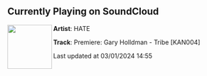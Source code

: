 ## Currently Playing on SoundCloud

[<img align="left" width="100" src="https://i1.sndcdn.com/artworks-dX5iNzEKt9JpriXq-AIZjdw-t500x500.png">](https://soundcloud.com/hate_music/01-gary-holldman-tribe)

**Artist**: HATE 

**Track**: Premiere: Gary Holldman - Tribe [KAN004]

Last updated at 03/01/2024 14:55
